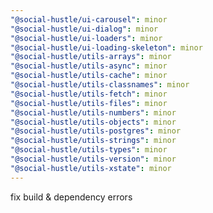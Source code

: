 ```yaml
---
"@social-hustle/ui-carousel": minor
"@social-hustle/ui-dialog": minor
"@social-hustle/ui-loaders": minor
"@social-hustle/ui-loading-skeleton": minor
"@social-hustle/utils-arrays": minor
"@social-hustle/utils-async": minor
"@social-hustle/utils-cache": minor
"@social-hustle/utils-classnames": minor
"@social-hustle/utils-fetch": minor
"@social-hustle/utils-files": minor
"@social-hustle/utils-numbers": minor
"@social-hustle/utils-objects": minor
"@social-hustle/utils-postgres": minor
"@social-hustle/utils-strings": minor
"@social-hustle/utils-types": minor
"@social-hustle/utils-version": minor
"@social-hustle/utils-xstate": minor
---
```


fix build & dependency errors
